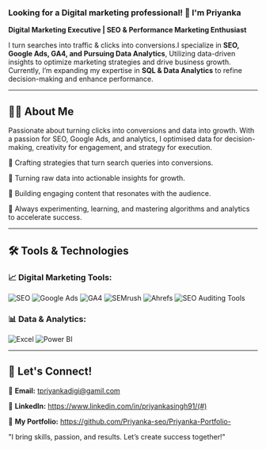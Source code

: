 ### Looking for a Digital marketing professional! 👋 I'm Priyanka

 **Digital Marketing Executive | SEO & Performance Marketing Enthusiast** 
 
I turn searches into traffic & clicks into conversions.I specialize in **SEO, Google Ads, GA4, and Pursuing Data Analytics**, Utilizing data-driven insights to optimize marketing strategies and drive business growth. Currently, I’m expanding my expertise in **SQL & Data Analytics** to refine decision-making and enhance performance.  

---


## 👩‍💻 About Me

Passionate about turning clicks into conversions and data into growth. With a passion for SEO, Google Ads, and analytics, I optimised data for decision-making, creativity for engagement, and strategy for execution. 

🔹 Crafting strategies that turn search queries into conversions.

🔹 Turning raw data into actionable insights for growth.

🔹 Building engaging content that resonates with the audience.

🎯 Always experimenting, learning, and mastering algorithms and analytics to accelerate success.


---

## 🛠️ Tools & Technologies

### **📈 Digital Marketing Tools:**
![SEO](https://img.shields.io/badge/SEO-Optimization-blue?style=flat&logo=google)
![Google Ads](https://img.shields.io/badge/Google%20Ads-PPC-green?style=flat&logo=googleads)
![GA4](https://img.shields.io/badge/Google%20Analytics-Data-orange?style=flat&logo=googleanalytics)
![SEMrush](https://img.shields.io/badge/SEMrush-SEO%20Tool-red?style=flat&logo=semrush)
![Ahrefs](https://img.shields.io/badge/Ahrefs-SEO%20Tool-blue?style=flat&logo=ahrefs)
![SEO Auditing Tools](https://img.shields.io/badge/SEO%20Auditing-Tools-purple?style=flat)

### **📊 Data & Analytics:**
![Excel](https://img.shields.io/badge/Excel-Analytics-green?style=flat&logo=microsoft-excel)
![Power BI](https://img.shields.io/badge/Power%20BI-Visualization-yellow?style=flat&logo=powerbi)

---

## 🎯 Let's Connect!
📧 **Email:** tpriyankadigi@gamil.com

💼 **LinkedIn:** https://www.linkedin.com/in/priyankasingh91/(#)  

📜 **My Portfolio:** https://github.com/Priyanka-seo/Priyanka-Portfolio-



"I bring skills, passion, and results. Let’s create success together!"
